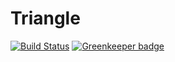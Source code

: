 # Triangle

[![Build Status](https://travis-ci.com/LinBoLen/triangle.svg?token=GrAszzpvUziQMLDcLucq&branch=master)](https://travis-ci.com/LinBoLen/triangle)
[![Greenkeeper badge](https://badges.greenkeeper.io/gradii/triangle.svg)](https://greenkeeper.io/)